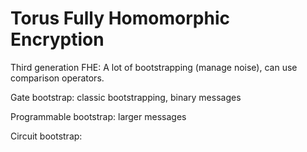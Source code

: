 # Torus Fully Homomorphic Encryption

Third generation FHE: A lot of bootstrapping (manage noise), can use comparison operators.

Gate bootstrap: classic bootstrapping, binary messages

Programmable bootstrap: larger messages

Circuit bootstrap:

